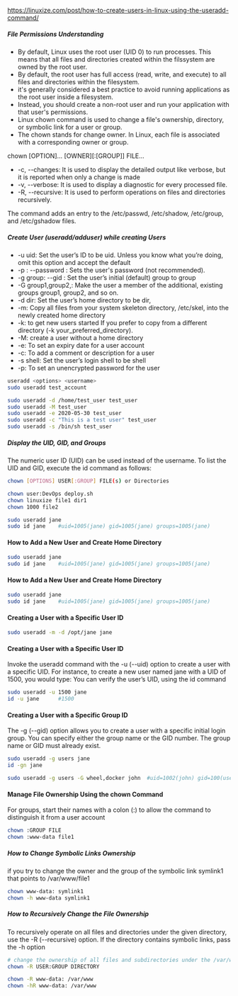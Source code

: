 https://linuxize.com/post/how-to-create-users-in-linux-using-the-useradd-command/

##### File Permissions Understanding
- By default, Linux uses the root user (UID 0) to run processes. This means that all files and directories created within the filssystem are owned by the root user.
- By default, the root user has full access (read, write, and execute) to all files and directories within the filesystem.
- it's generally considered a best practice to avoid running applications as the root user inside a filesystem.
- Instead, you should create a non-root user and run your application with that user's permissions.
- Linux chown command is used to change a file's ownership, directory, or symbolic link for a user or group.
- The chown stands for change owner. In Linux, each file is associated with a corresponding owner or group.

chown [OPTION]... [OWNER][:[GROUP]] FILE...  

- -c, --changes: It is used to display the detailed output like verbose, but it is reported when only a change is made
- -v, --verbose: It is used to display a diagnostic for every processed file.
- -R, --recursive: It is used to perform operations on files and directories recursively.

The command adds an entry to the /etc/passwd, /etc/shadow, /etc/group, and /etc/gshadow files.

##### Create User (useradd/adduser) while creating Users
- -u uid: Set the user’s ID to be uid. Unless you know what you’re doing, omit this option and accept the default
- -p <password>: --password <password>	: Sets the user's password (not recommended).
- -g group: --gid <name or number>	: Set the user’s initial (default) group to group
- -G group1,group2,: Make the user a member of the additional, existing groups group1, group2, and so on.
- -d dir: Set the user’s home directory to be dir,
- -m: Copy all files from your system skeleton directory, /etc/skel, into the newly created home directory
- -k: to get new users started If you prefer to copy from a different directory (-k your_preferred_directory).
- -M: create a user without a home directory
- -e: To set an expiry date for a user account
- -c: To add a comment or description for a user
- -s shell: Set the user’s login shell to be shell
- -p: To set an unencrypted password for the user

``````sh
useradd <options> <username>
sudo useradd test_account

sudo useradd -d /home/test_user test_user
sudo useradd -M test_user
sudo useradd -e 2020-05-30 test_user
sudo useradd -c "This is a test user" test_user
sudo useradd -s /bin/sh test_user

``````
##### Display the UID, GID, and Groups
The numeric user ID (UID) can be used instead of the username.
To list the UID and GID, execute the id command as follows:
``````sh
chown [OPTIONS] USER[:GROUP] FILE(s) or Directories

chown user:DevOps deploy.sh
chown linuxize file1 dir1
chown 1000 file2

sudo useradd jane
sudo id jane    #uid=1005(jane) gid=1005(jane) groups=1005(jane)

``````
#### How to Add a New User and Create Home Directory
``````sh
sudo useradd jane
sudo id jane    #uid=1005(jane) gid=1005(jane) groups=1005(jane)

``````
#### How to Add a New User and Create Home Directory
``````sh
sudo useradd jane
sudo id jane    #uid=1005(jane) gid=1005(jane) groups=1005(jane)

``````
#### Creating a User with a Specific User ID
``````sh
sudo useradd -m -d /opt/jane jane

``````
#### Creating a User with a Specific User ID
Invoke the useradd command with the -u (--uid) option to create a user with a specific UID.
For instance, to create a new user named jane with a UID of 1500, you would type:
You can verify the user’s UID, using the id command
``````sh
sudo useradd -u 1500 jane
id -u jane      #1500

``````
#### Creating a User with a Specific Group ID
The -g (--gid) option allows you to create a user with a specific initial login group. You can specify either the group name or the GID number. The group name or GID must already exist.
``````sh
sudo useradd -g users jane
id -gn jane

sudo useradd -g users -G wheel,docker john  #uid=1002(john) gid=100(users) groups=100(users),10(wheel),993(docker)

``````

#### Manage File Ownership Using the chown Command
For groups, start their names with a colon (:) to allow the command to distinguish it from a user account
``````sh
chown :GROUP FILE
chown :www-data file1

``````
##### How to Change Symbolic Links Ownership
if you try to change the owner and the group of the symbolic link symlink1 that points to /var/www/file1

``````sh
chown www-data: symlink1
chown -h www-data symlink1

``````
##### How to Recursively Change the File Ownership
To recursively operate on all files and directories under the given directory, use the -R (--recursive) option.
If the directory contains symbolic links, pass the -h option

``````sh
# change the ownership of all files and subdirectories under the /var/www directory to a new owner and group named www-data
chown -R USER:GROUP DIRECTORY

chown -R www-data: /var/www
chown -hR www-data: /var/www


``````
